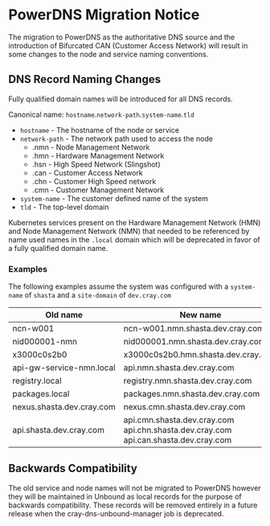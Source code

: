 # PowerDNS Migration Notice

The migration to PowerDNS as the authoritative DNS source and the introduction of Bifurcated CAN (Customer Access Network) will result in some changes to the node and service naming conventions.

## DNS Record Naming Changes

Fully qualified domain names will be introduced for all DNS records.

Canonical name: `hostname`.`network-path`.`system-name`.`tld`

* `hostname` - The hostname of the node or service
* `network-path` - The network path used to access the node
  * .nmn - Node Management Network
  * .hmn - Hardware Management Network
  * .hsn - High Speed Network (Slingshot)
  * .can - Customer Access Network
  * .chn - Customer High Speed network
  * .cmn - Customer Management Network
* `system-name` - The customer defined name of the system
* `tld` - The top-level domain

Kubernetes services present on the Hardware Management Network (HMN) and Node Management Network (NMN) that needed to be referenced by name used names in the `.local` domain which will be deprecated in favor of a fully qualified domain name.

### Examples

The following examples assume the system was configured with a `system-name` of `shasta` and a `site-domain` of `dev.cray.com`

| Old name                  | New name                                                                                  |
|---------------------------|-------------------------------------------------------------------------------------------|
| ncn-w001                  | ncn-w001.nmn.shasta.dev.cray.com                                                          |
| nid000001-nmn             | nid000001.nmn.shasta.dev.cray.com                                                         |
| x3000c0s2b0               | x3000c0s2b0.hmn.shasta.dev.cray.com                                                       |
| api-gw-service-nmn.local  | api.nmn.shasta.dev.cray.com                                                               |
| registry.local            | registry.nmn.shasta.dev.cray.com                                                          |
| packages.local            | packages.nmn.shasta.dev.cray.com                                                          |
| nexus.shasta.dev.cray.com | nexus.cmn.shasta.dev.cray.com                                                             |
| api.shasta.dev.cray.com   | api.cmn.shasta.dev.cray.com<br>api.chn.shasta.dev.cray.com<br>api.can.shasta.dev.cray.com |

## Backwards Compatibility

The old service and node names will not be migrated to PowerDNS however they will be maintained in Unbound as local records for the purpose of backwards compatibility. These records will be removed entirely in a future release when the cray-dns-unbound-manager job is deprecated.